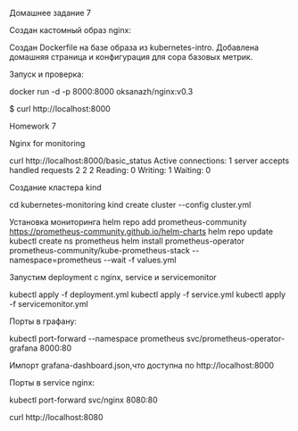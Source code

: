 Домашнее задание 7

Создан кастомный образ nginx:

Создан Dockerfile на базе образа из kubernetes-intro. Добавлена домашняя страница и конфигурация для сора базовых метрик.

Запуск и проверка:

docker run -d -p 8000:8000 oksanazh/nginx:v0.3

$  curl http://localhost:8000
<html>
    <head>Homework 7</head>
    <body>
        <p>Nginx for monitoring</p>
    </body>
</html>

curl http://localhost:8000/basic_status
Active connections: 1 
server accepts handled requests
 2 2 2 
Reading: 0 Writing: 1 Waiting: 0 

Создание кластера kind

cd kubernetes-monitoring
kind create cluster --config cluster.yml

Установка мониторинга
helm repo add prometheus-community https://prometheus-community.github.io/helm-charts
helm repo update
kubectl create ns prometheus
helm install prometheus-operator prometheus-community/kube-prometheus-stack --namespace=prometheus --wait -f values.yml

Запустим deployment с nginx, service и servicemonitor

kubectl apply -f deployment.yml
kubectl apply -f service.yml
kubectl apply -f servicemonitor.yml

Порты в графану:

kubectl port-forward  --namespace prometheus svc/prometheus-operator-grafana 8000:80

Импорт grafana-dashboard.json,что доступна по http://localhost:8000

Порты в service nginx:

kubectl port-forward svc/nginx 8080:80

curl http://localhost:8080